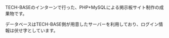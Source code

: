 TECH-BASEのインターンで行った、PHP+MySQLによる掲示板サイト制作の成果物です。

データベースはTECH-BASE側が用意したサーバーを利用しており、ログイン情報は伏せ字としています。
